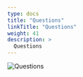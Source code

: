 ```yaml
---
type: docs
title: "Questions"
linkTitle: "Questions"
weight: 41
description: >
  Questions
---
```


![Questions](/images/bootcamp-slides/microservices-bootcamp/Slide41.PNG)
